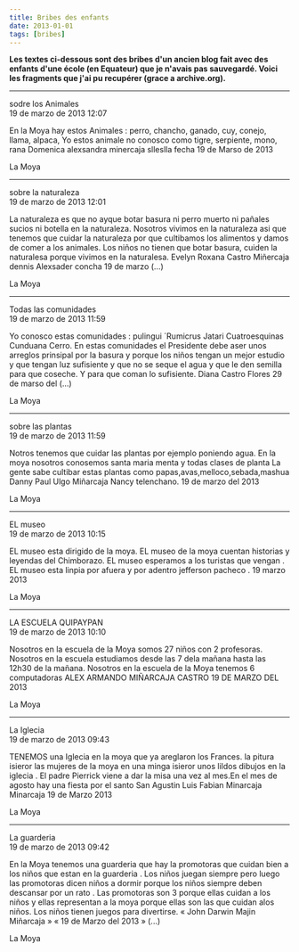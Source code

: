 ```yaml
---
title: Bribes des enfants
date: 2013-01-01
tags: [bribes]
---
```


__Les textes ci-dessous sont des bribes d'un ancien blog fait avec des enfants d'une école (en Equateur) que je n'avais pas sauvegardé. Voici les fragments que j'ai pu recupérer (grace a archive.org).__

------

sodre los Animales  
19 de marzo de 2013 12:07

En la Moya hay estos Animales :
perro, chancho, ganado, cuy, conejo, llama, alpaca,
Yo estos animale no conosco como tigre, serpiente, mono, rana
Domenica alexsandra minercaja slleslla
fecha 19 de Marso de 2013

La Moya

-----

sobre la naturaleza  
19 de marzo de 2013 12:01

La naturaleza es que no ayque botar basura ni perro muerto ni pañales sucios ni botella en la naturaleza. Nosotros vivimos en la naturaleza asi que tenemos que cuidar la naturaleza por que cultibamos los alimentos y damos de
comer a los animales.
Los niños no tienen que botar basura, cuiden la naturalesa porque vivimos en la naturalesa.
Evelyn Roxana Castro Miñercaja
dennis Alexsader concha
19 de marzo (...)

La Moya

-----

Todas las comunidades  
19 de marzo de 2013 11:59

Yo conosco estas comunidades : pulingui ´Rumicrus Jatari Cuatroesquinas Cunduana Cerro.
En estas comunidades el Presidente debe aser unos arreglos prinsipal por la basura y porque los niños tengan un mejor estudio y que tengan luz sufisiente y que no se seque el agua
y que le den semilla para que coseche.
Y para que coman lo sufisiente.
Diana Castro Flores
29 de marso del (...)

La Moya

-----

sobre las plantas  
19 de marzo de 2013 11:59

Notros tenemos que cuidar las plantas por ejemplo poniendo agua.
En la moya nosotros conosemos santa maria menta y todas clases de planta
La gente sabe cultibar estas plantas como papas,avas,melloco,sebada,mashua
Danny Paul Ulgo Miñarcaja
Nancy telenchano.
19 de marzo del 2013

La Moya

-----

EL museo  
19 de marzo de 2013 10:15

EL museo esta dirigido de la moya.
EL museo de la moya cuentan historias y leyendas del Chimborazo.
EL museo esperamos a los turistas que vengan .
EL museo esta linpia por afuera y por adentro
jefferson pacheco .
19 marzo 2013

La Moya

-----

LA ESCUELA QUIPAYPAN  
19 de marzo de 2013 10:10

Nosotros en la escuela de la Moya somos 27 niños con 2 profesoras.
Nosotros en la escuela estudiamos desde las 7 dela mañana hasta las 12h30 de la mañana.
Nosotros en la escuela de la Moya tenemos 6 computadoras
ALEX ARMANDO MIÑARCAJA CASTRO
19 DE MARZO DEL 2013

La Moya

-----

La Iglecia  
19 de marzo de 2013 09:43

TENEMOS una Iglecia en la moya que ya areglaron los Frances. la pitura isieror las mujeres de la moya en una minga isieror unos lildos dibujos en la iglecia .
El padre Pierrick viene a dar la misa una vez al mes.En el mes de agosto hay una fiesta por el santo San Agustin
Luis Fabian Minarcaja Minarcaja
19 de Marzo 2013

La Moya

-----

La guarderia  
19 de marzo de 2013 09:42

En la Moya tenemos una guarderia que hay la promotoras que cuidan bien a los niños que estan en la guarderia
. Los niños juegan siempre pero luego las promotoras dicen niños a dormir porque los niños siempre deben descansar por un rato .
Las promotoras son 3 porque ellas cuidan a los niños y ellas representan a la moya porque ellas son las que cuidan alos niños.
Los niños tienen juegos para divertirse.
« John Darwin Majin Miñarcaja »
« 19 de Marzo del 2013 » (...)

La Moya
